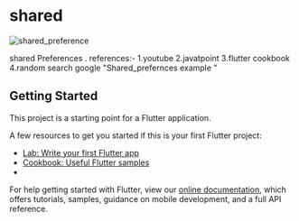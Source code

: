 # shared

![shared_preference](https://user-images.githubusercontent.com/92242259/153977360-f5b58538-01ff-47c2-a4e4-5c455aa249d9.gif)




shared Preferences .
references:-
1.youtube
2.javatpoint
3.flutter cookbook
4.random search google "Shared_prefernces example "


## Getting Started

This project is a starting point for a Flutter application.

A few resources to get you started if this is your first Flutter project:

- [Lab: Write your first Flutter app](https://flutter.dev/docs/get-started/codelab)
- [Cookbook: Useful Flutter samples](https://flutter.dev/docs/cookbook)
- 

For help getting started with Flutter, view our
[online documentation](https://flutter.dev/docs), which offers tutorials,
samples, guidance on mobile development, and a full API reference.

